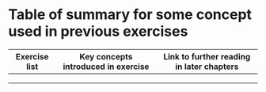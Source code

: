 # Table of summary for some concept used in previous exercises

| Exercise list | Key concepts introduced in exercise | Link to further reading in later chapters |
| ------------- | ----------------------------------- | ----------------------------------------- |
|               |                                     |                                           |
|               |                                     |                                           |
|               |                                     |                                           |
